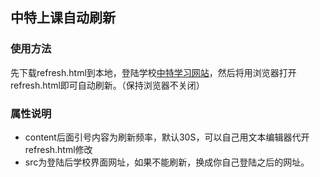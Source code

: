 ## 中特上课自动刷新
### 使用方法
先下载refresh.html到本地，登陆学校[中特学习网站](http://202.121.199.138/Course/Index.asp?System=CSCI)，然后将用浏览器打开refresh.html即可自动刷新。（保持浏览器不关闭）
### 属性说明
* content后面引号内容为刷新频率，默认30S，可以自己用文本编辑器代开refresh.html修改
* src为登陆后学校界面网址，如果不能刷新，换成你自己登陆之后的网址。